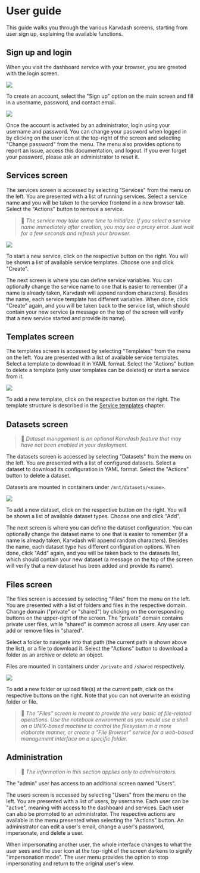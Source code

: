 User guide
==========

This guide walks you through the various Karvdash screens, starting from user sign up, explaining the available functions.

Sign up and login
-----------------

When you visit the dashboard service with your browser, you are greeted with the login screen.

![](images/login-screen.png)

To create an account, select the "Sign up" option on the main screen and fill in a username, password, and contact email.

![](images/sign-up-screen.png)

Once the account is activated by an administrator, login using your username and password. You can change your password when logged in by clicking on the user icon at the top-right of the screen and selecting "Change password" from the menu. The menu also provides options to report an issue, access this documentation, and logout. If you ever forget your password, please ask an administrator to reset it.

Services screen
---------------

The services screen is accessed by selecting "Services" from the menu on the left. You are presented with a list of running services. Select a service name and you will be taken to the service frontend in a new browser tab. Select the "Actions" button to remove a service.

> 📝 *The service may take some time to initialize. If you select a service name immediately after creation, you may see a proxy error. Just wait for a few seconds and refresh your browser.*

![](images/services-screen.png)

To start a new service, click on the respective button on the right. You will be shown a list of available service templates. Choose one and click "Create".

The next screen is where you can define service variables. You can optionally change the service name to one that is easier to remember (if a name is already taken, Karvdash will append random characters). Besides the name, each service template has different variables. When done, click "Create" again, and you will be taken back to the service list, which should contain your new service (a message on the top of the screen will verify that a new service started and provide its name).

Templates screen
----------------

The templates screen is accessed by selecting "Templates" from the menu on the left. You are presented with a list of available service templates. Select a template to download it in YAML format. Select the "Actions" button to delete a template (only user templates can be deleted) or start a service from it.

![](images/templates-screen.png)

To add a new template, click on the respective button on the right. The template structure is described in the [Service templates](technical-notes.md#service-templates) chapter.

Datasets screen
---------------

> 📝 *Dataset management is an optional Karvdash feature that may have not been enabled in your deployment.*

The datasets screen is accessed by selecting "Datasets" from the menu on the left. You are presented with a list of configured datasets. Select a dataset to download its configuration in YAML format. Select the "Actions" button to delete a dataset.

Datasets are mounted in containers under `/mnt/datasets/<name>`.

![](images/datasets-screen.png)

To add a new dataset, click on the respective button on the right. You will be shown a list of available dataset types. Choose one and click "Add".

The next screen is where you can define the dataset configuration. You can optionally change the dataset name to one that is easier to remember (if a name is already taken, Karvdash will append random characters). Besides the name, each dataset type has different configuration options. When done, click "Add" again, and you will be taken back to the datasets list, which should contain your new dataset (a message on the top of the screen will verify that a new dataset has been added and provide its name).

Files screen
------------

The files screen is accessed by selecting "Files" from the menu on the left. You are presented with a list of folders and files in the respective domain. Change domain ("private" or "shared") by clicking on the corresponding buttons on the upper-right of the screen. The "private" domain contains private user files, while "shared" is common across all users. Any user can add or remove files in "shared".

Select a folder to navigate into that path (the current path is shown above the list), or a file to download it. Select the "Actions" button to download a folder as an archive or delete an object.

Files are mounted in containers under `/private` and `/shared` respectively.

![](images/files-screen.png)

To add a new folder or upload file(s) at the current path, click on the respective buttons on the right. Note that you can not overwrite an existing folder or file.

> 📝 *The "Files" screen is meant to provide the very basic of file-related operations. Use the notebook environment as you would use a shell on a UNIX-based machine to control the filesystem in a more elaborate manner, or create a "File Browser" service for a web-based management interface on a specific folder.*

Administration
--------------

> 📝 *The information in this section applies only to administrators.*

The "admin" user has access to an additional screen named "Users".

The users screen is accessed by selecting "Users" from the menu on the left. You are presented with a list of users, by username. Each user can be "active", meaning with access to the dashboard and services. Each user can also be promoted to an administrator. The respective actions are available in the menu presented when selecting the "Actions" button. An administrator can edit a user's email, change a user's password, impersonate, and delete a user.

When impersonating another user, the whole interface changes to what the user sees and the user icon at the top-right of the screen darkens to signify "impersonation mode". The user menu provides the option to stop impersonating and return to the original user's view.
